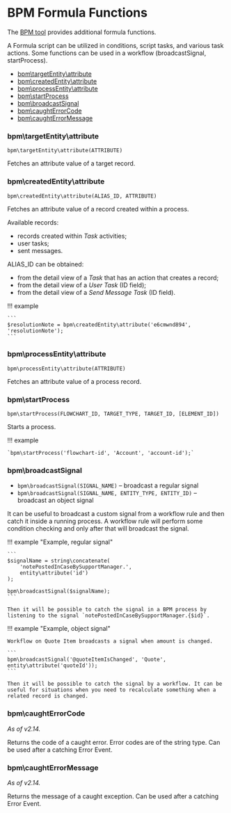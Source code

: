 # BPM Formula Functions

The [BPM tool](bpm.md) provides additional formula functions.

A Formula script can be utilized in conditions, script tasks, and various task actions. Some functions can be used in a workflow (broadcastSignal, startProcess).

* [bpm\targetEntity\attribute](##bpmtargetentityattribute)
* [bpm\createdEntity\attribute](#bpmcreatedentityattribute)
* [bpm\processEntity\attribute](#bpmprocessentityattribute)
* [bpm\startProcess](#bpmstartprocess)
* [bpm\broadcastSignal](#bpmbroadcastsignal)
* [bpm\caughtErrorCode](#bpmcaughterrorcode)
* [bpm\caughtErrorMessage](#bpmcaughterrormessage)

### bpm\targetEntity\attribute

`bpm\targetEntity\attribute(ATTRIBUTE)`

Fetches an attribute value of a target record.

### bpm\createdEntity\attribute

`bpm\createdEntity\attribute(ALIAS_ID, ATTRIBUTE)`

Fetches an attribute value of a record created within a process. 

Available records:

* records created within *Task* activities;
* user tasks;
* sent messages.

ALIAS_ID can be obtained:

* from the detail view of a *Task* that has an action that creates a record;
* from the detail view of a *User Task* (ID field);
* from the detail view of a *Send Message Task* (ID field).

!!! example

    ```
    $resolutionNote = bpm\createdEntity\attribute('e6cmwnd894', 'resolutionNote');
    ```

### bpm\processEntity\attribute

`bpm\processEntity\attribute(ATTRIBUTE)`

Fetches an attribute value of a process record.

### bpm\startProcess

`bpm\startProcess(FLOWCHART_ID, TARGET_TYPE, TARGET_ID, [ELEMENT_ID])`

Starts a process.

!!! example

    `bpm\startProcess('flowchart-id', 'Account', 'account-id');`

### bpm\broadcastSignal

* `bpm\broadcastSignal(SIGNAL_NAME)` – broadcast a regular signal
* `bpm\broadcastSignal(SIGNAL_NAME, ENTITY_TYPE, ENTITY_ID)` – broadcast an object signal

It can be useful to broadcast a custom signal from a workflow rule and then catch it inside a running process. A workflow rule will perform some condition checking and only after that will broadcast the signal.

!!! example "Example, regular signal"

    ```
    $signalName = string\concatenate(
        'notePostedInCaseBySupportManager.',
        entity\attribute('id')
    );

    bpm\broadcastSignal($signalName);
    ```

    Then it will be possible to catch the signal in a BPM process by listening to the signal `notePostedInCaseBySupportManager.{$id}`.

!!! example "Example, object signal"

    Workflow on Quote Item broadcasts a signal when amount is changed.

    ```
    bpm\broadcastSignal('@quoteItemIsChanged', 'Quote', entity\attribute('quoteId'));
    ```

    Then it will be possible to catch the signal by a workflow. It can be useful for situations when you need to recalculate something when a related record is changed.
    
    
### bpm\caughtErrorCode

*As of v2.14.*

Returns the code of a caught error. Error codes are of the string type. Can be used after a catching Error Event.

### bpm\caughtErrorMessage

*As of v2.14.*

Returns the message of a caught exception. Can be used after a catching Error Event.
